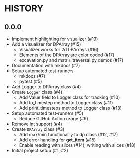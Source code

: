 # HISTORY

## 0.0.0

- Implement highlighting for visualizer (#19)
- Add a visualizer for DPArray (#15)
    - Visualizer works for 2d DPArrays (#16)
    - Elements of the DPArray are color coded (#17)
    - excavation.py and matrix_traversal.py demos (#17)
- Documentation with mkdocs (#7)
- Setup automated test-runners
    - mkdocs (#7)
    - pytest (#5)
- Add Logger to DPArray class (#4)
- Create ``Logger`` class (#4)
  - Add Value field to Logger class for tracking (#10)
  - Add to_timestep method to Logger class (#11)
  - Add print_timesteps method to Logger class (#13)
- Setup automated test-runners (#5)
    - Reduce GitHub Action usage (#9)
- Remove int support (#4)
- Create ``DPArray`` class (#3)
  - Add max/min functionality to dp class (#12, #17)
  - Add error handling for __get_item__ (#15)
  - Enable reading with slices (#14), writing with slices (#18)
- Initial project setup (#1, #2)

